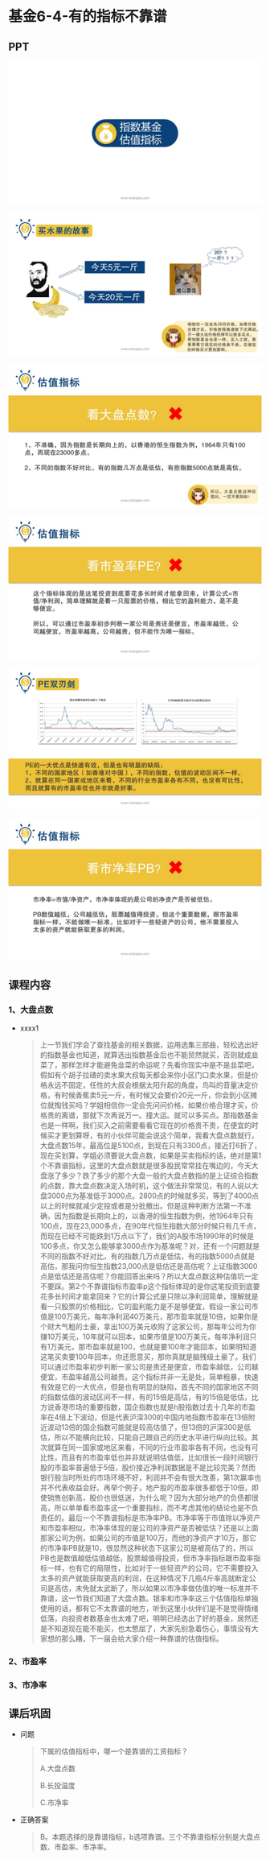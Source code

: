 # 基金6-4-有的指标不靠谱

## PPT

![课程ppt](assets/6-4-1.jpeg)

![课程ppt](assets/6-4-2.jpeg)

![课程ppt](assets/6-4-3.jpeg)

![课程ppt](assets/6-4-4.jpeg)

![课程ppt](assets/6-4-5.jpeg)

![课程ppt](assets/6-4-6.jpeg)

## 课程内容

### 1、大盘点数

- xxxx1

  > 上一节我们学会了查找基金的相关数据，运用选集三部曲，轻松选出好的指数基金也知道，就算选出指数基金后也不能贸然就买，否则就成韭菜了，那样怎样才能避免韭菜的命运呢？先看你现实中是不是韭菜吧，假如有个胡子拉碴的卖水果大叔每天都会来你小区门口卖水果，但是价格永远不固定，任性的大叔会根据太阳升起的角度，鸟叫的音量决定价格，有时候香蕉卖5元一斤，有时候又会要价20元一斤，你会到小区摊位就掏钱买吗？学姐相信你一定会先问问价格，如果价格合理才买，价格贵的离谱，那就下次再说万一。撞大运。就可以多买点。那指数基金也是一样啊，我们买入之前需要看看它现在的价格贵不贵，在便宜的时候买才更划算呀，有的小伙伴可能会说这个简单，我看大盘点数就行，大盘点数15年，最高位是5100点，到现在只有3300点，接近打6折了，现在买划算，学姐必须要说大盘点数，如果是买卖指标的话，绝对是第1个不靠谱指标，这里的大盘点数就是很多股民常常挂在嘴边的，今天大盘涨了多少？跌了多少的那个大盘一般的大盘点数指的是上证综合指数的点数，靠大盘点数决定入场时机，这个做法非常常见，有的人说以大盘3000点为基准低于3000点。2800点的时候就多买，等到了4000点以上的时候就减少定投或者是分批撤出。但是这种判断方法第一不准确，因为指数是长期向上的，以香港的恒生指数为例，他1964年只有100点，现在23,000多点，在90年代恒生指数大部分时候只有几千点，而现在已经不可能跌到1万点以下了，我们的A股市场1990年的时候是100多点，你又怎么能够拿3000点作为基准呢？对，还有一个问题就是不同的指数不好对比，有的指数几万点是低估，有的指数5000点就是高估，那我问你恒生指数23,000点是低估还是高估呢？上证指数3000点是低估还是高估呢？你能回答出来吗？所以大盘点数这种估值坑一定不要踩。第2个不靠谱指标市盈率p这个指标体现的是你这笔投资到底要花多长时间才能拿回来？它的计算公式是只除以净利润简单，理解就是看一只股票的价格相比，它的盈利能力是不是够便宜，假设一家公司市值是100万美元，每年净利润40万美元，那市盈率就是10倍，如果你是个财大气粗的土豪，拿出100万美元收购了这家公司，那每年公司为你赚10万美元，10年就可以回本，如果市值是100万美元，每年净利润只有1万美元，那市盈率就是100，也就是要100年才能回本，如果明知道这笔买卖要100年回本，你还愿意买，那你真就是脑残级土豪了。我们可以通过市盈率初步判断一家公司是贵还是便宜，市盈率越低，公司越便宜，市盈率越高公司越贵。这个指标并非一无是处，简单粗暴，快速有效是它的一大优点，但是也有明显的缺陷，首先不同的国家地区不同的指数估值的波动区间不一样，有的15倍是高估，有的15倍是低估，比方说香港市场的重要指数，国企指数也就是h股指数过去十几年的市盈率在4倍上下波动，但是代表沪深300的中国内地指数市盈率在13倍附近波动13倍的国企指数可能就是较高估值了，但13倍的沪深300是低估，所以不能横向比较，只能自己跟自己的历史水平进行纵向比较。其次就算在同一国家或地区来看，不同的行业市盈率各有不同，也没有可比性，而且有的市盈率低也并非就说明估值低，比如很长一段时间银行股的市盈率普遍低于5倍，股价接近净利润数据是不是比较完美？然而银行股当时所处的市场环境不好，利润并不会有很大改善，第1次赢率也并不代表收益会好。再举个例子，地产股的市盈率很多都低于10倍，即使销售创新高，股价也很低迷，为什么呢？因为大部分地产的负债都很高，所以单单看市盈率这一个重要指标，而不考虑其他的结论也是不负责任的。最后一个不靠谱指标是市净率PB。市净率等于市值除以净资产和市盈率相似，市净率体现的是公司的净资产是否被低估？还是以上面那家公司为例，如果公司的市值是100万，而他的净资产才10万，那它的市净率PB就是10，很显然这种状态下这家公司是被高估了的，所以PB也是数值越低估值越低，股票越值得投资，但市净率指标跟市盈率指标一样，也有它的局限性，比如对于一些轻资产的公司，它不需要投入太多的资产就能获取更高的利润，在这种情况下几瓶4斤率高就断定公司是高估，未免就太武断了，所以如果以市净率做估值的唯一标准并不靠谱，这一节我们知道了大盘点数。银率和市净率这三个估值指标单独使用的话，都有它不太靠谱的地方，听到这里小伙伴们是不是觉得情绪低落，向投资者数基金也太难了吧，明明已经选出了好的基金，居然还是不知道现在能不能买，也太憋屈了，大家先别急着伤心，事情没有大家想的那么糟，下一届会给大家介绍一种靠谱的估值指标。

### 2、市盈率

### 3、市净率

## 课后巩固

- 问题

  > 下属的估值指标中，哪一个是靠谱的工资指标？
  >
  > A.大盘点数
  >
  > B.长投温度
  >
  > C.市净率

- 正确答案

  > B。本题选择的是靠谱指标，b选项靠谱。三个不靠谱指标分别是大盘点数、市盈率、市净率。